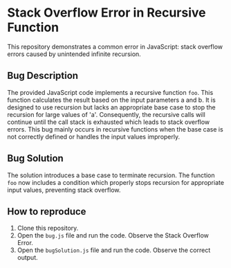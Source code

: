 # Stack Overflow Error in Recursive Function

This repository demonstrates a common error in JavaScript: stack overflow errors caused by unintended infinite recursion.

## Bug Description
The provided JavaScript code implements a recursive function `foo`. This function calculates the result based on the input parameters a and b. It is designed to use recursion but lacks an appropriate base case to stop the recursion for large values of 'a'. Consequently, the recursive calls will continue until the call stack is exhausted which leads to stack overflow errors. This bug mainly occurs in recursive functions when the base case is not correctly defined or handles the input values improperly.

## Bug Solution
The solution introduces a base case to terminate recursion. The function `foo` now includes a condition which properly stops recursion for appropriate input values, preventing stack overflow.

## How to reproduce
1. Clone this repository.
2. Open the `bug.js` file and run the code. Observe the Stack Overflow Error.
3. Open the `bugSolution.js` file and run the code. Observe the correct output.